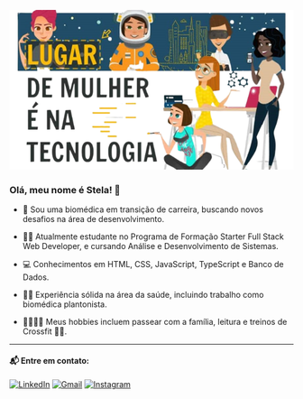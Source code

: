 <p align="center">
  <img src="imagem_tec-removebg-preview.png" alt="Stela" />
</p>

### Olá, meu nome é Stela! 👋

- 🚀 Sou uma biomédica em transição de carreira, buscando novos desafios na área de desenvolvimento.

- 👨‍🎓 Atualmente estudante no Programa de Formação Starter Full Stack Web Developer, e cursando Análise e Desenvolvimento de Sistemas.

- 💻 Conhecimentos em HTML, CSS, JavaScript, TypeScript e Banco de Dados.

- 👩‍🔬 Experiência sólida na área da saúde, incluindo trabalho como biomédica plantonista.

- 👨‍👩‍👧‍👦 Meus hobbies incluem passear com a família, leitura e treinos de Crossfit 🏋️‍♀️.

---

#### 📬 Entre em contato:

[![LinkedIn](https://img.shields.io/badge/LinkedIn-0077B5?style=for-the-badge&logo=linkedin&logoColor=white)](https://www.linkedin.com/in/stela-franken-08129087/)
[![Gmail](https://img.shields.io/badge/Gmail-D14836?style=for-the-badge&logo=gmail&logoColor=white)](mailto:stelafranken@hotmail.com)
[![Instagram](https://img.shields.io/badge/Instagram-E4405F?style=for-the-badge&logo=instagram&logoColor=white)](https://www.instagram.com/stelafranken/)
